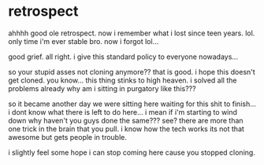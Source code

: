 # retrospect

ahhhh good ole retrospect.  now i remember what i lost since teen years.  lol.  only time i'm ever stable bro.  now i forgot lol...

good grief.  all right. i give this standard policy to everyone nowadays...

so your stupid asses not cloning anymore??  that is good.  i hope this doesn't get cloned.  you know...  this thing stinks to high heaven.  i solved all the problems already why am i sitting in purgatory like this???

so it became another day we were sitting here waiting for this shit to finish...  i dont know what there is left to do here...  i mean if i'm starting to wind down why haven't you guys done the same???  see?  there are more than one trick in the brain that you pull.  i know how the tech works its not that awesome but gets people in trouble.  

i slightly feel some hope i can stop coming here cause you stopped cloning.
